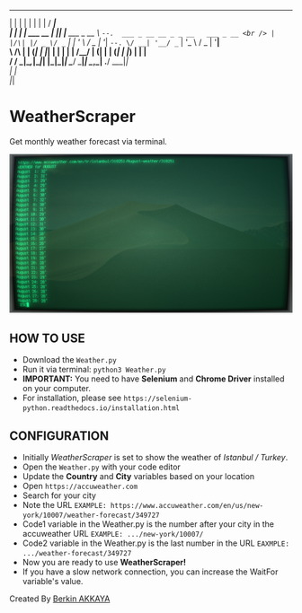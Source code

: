  _    _            _   _                 _____                                
| |  | |          | | | |               /  ___|                               <br />
| |  | | ___  __ _| |_| |__   ___ _ __  \ `--.  ___ _ __ __ _ _ __   ___ _ __ <br />
| |/\| |/ _ \/ _` | __| '_ \ / _ | '__|  `--. \/ __| '__/ _` | '_ \ / _ | '__|<br />
\  /\  |  __| (_| | |_| | | |  __| |    /\__/ | (__| | | (_| | |_) |  __| |   <br />
 \/  \/ \___|\__,_|\__|_| |_|\___|_|    \____/ \___|_|  \__,_| .__/ \___|_|   <br />
                                                             | |              <br />
                                                             |_|              <br />

# WeatherScraper
Get monthly weather forecast via terminal.

![Screenshot](https://raw.githubusercontent.com/BerkinAKKAYA/WeatherScraper/master/Screenshot.png)

## HOW TO USE
* Download the `Weather.py`
* Run it via terminal: `python3 Weather.py`
* **IMPORTANT:** You need to have **Selenium** and **Chrome Driver** installed on your computer.
* For installation, please see `https://selenium-python.readthedocs.io/installation.html`

## CONFIGURATION
* Initially *WeatherScraper* is set to show the weather of *Istanbul / Turkey*.
* Open the `Weather.py` with your code editor
* Update the **Country** and **City** variables based on your location
* Open `https://accuweather.com`
* Search for your city
* Note the URL `EXAMPLE: https://www.accuweather.com/en/us/new-york/10007/weather-forecast/349727`
* Code1 variable in the Weather.py is the number after your city in the accuweather URL `EXAMPLE: .../new-york/10007/`
* Code2 variable in the Weather.py is the last number in the URL `EAXMPLE: .../weather-forecast/349727`
* Now you are ready to use **WeatherScraper!**
* If you have a slow network connection, you can increase the WaitFor variable's value.

Created By [Berkin AKKAYA](https://berkinakkaya.github.io)
